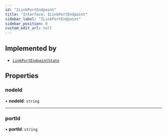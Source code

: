 ```yaml
---
id: "ILinkPortEndpoint"
title: "Interface: ILinkPortEndpoint"
sidebar_label: "ILinkPortEndpoint"
sidebar_position: 0
custom_edit_url: null
---
```


## Implemented by

- [`LinkPortEndpointState`](../classes/LinkPortEndpointState)

## Properties

### nodeId

• **nodeId**: `string`

___

### portId

• **portId**: `string`
